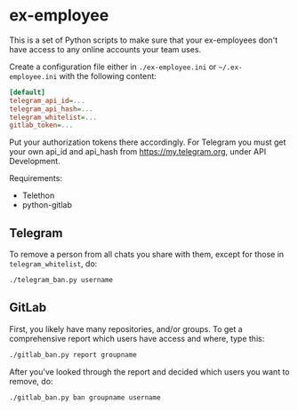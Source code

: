 # ex-employee

This is a set of Python scripts to make sure that your ex-employees don't have access to any online accounts your team uses.

Create a configuration file either in `./ex-employee.ini` or `~/.ex-employee.ini` with the following content:

```ini
[default]
telegram_api_id=...
telegram_api_hash=...
telegram_whitelist=...
gitlab_token=...
```

Put your authorization tokens there accordingly. For Telegram you must get your own api_id and api_hash from https://my.telegram.org, under API Development.


Requirements:

- Telethon
- python-gitlab

## Telegram

To remove a person from all chats you share with them, except for those in `telegram_whitelist`, do:

```sh
./telegram_ban.py username
```


## GitLab

First, you likely have many repositories, and/or groups. To get a comprehensive report which users have access and where, type this:

```sh
./gitlab_ban.py report groupname
```

After you've looked through the report and decided which users you want to remove, do:

```sh
./gitlab_ban.py ban groupname username
```
